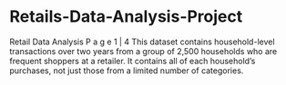 # Retails-Data-Analysis-Project
Retail Data Analysis  P a g e 1 | 4 This dataset contains household-level transactions over two years from a group of 2,500 households who are frequent shoppers at a retailer. It contains all of each household’s purchases, not just those from a limited number of categories.
